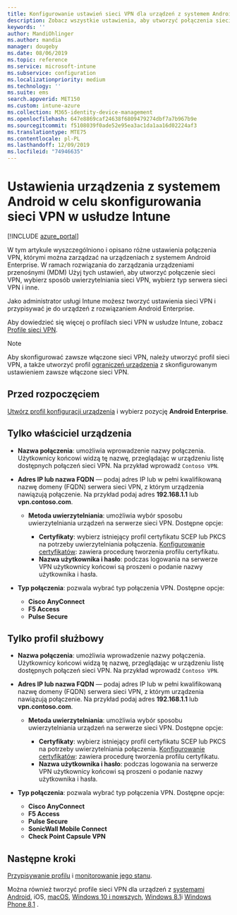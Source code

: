 ```yaml
---
title: Konfigurowanie ustawień sieci VPN dla urządzeń z systemem Android Enterprise w usłudze Microsoft Intune — Azure | Microsoft Docs
description: Zobacz wszystkie ustawienia, aby utworzyć połączenia sieci VPN na urządzeniach z systemem Android Enterprise w Microsoft Intune. Wprowadź nazwę połączenia, adres IP lub nazwę FQDN serwera sieci VPN, wybierz sposób uwierzytelniania użytkowników, a następnie wybierz Citrix, SonicWall, Check Point kapsułka i Pulse bezpieczne typy połączeń.
keywords: ''
author: MandiOhlinger
ms.author: mandia
manager: dougeby
ms.date: 08/06/2019
ms.topic: reference
ms.service: microsoft-intune
ms.subservice: configuration
ms.localizationpriority: medium
ms.technology: ''
ms.suite: ems
search.appverid: MET150
ms.custom: intune-azure
ms.collection: M365-identity-device-management
ms.openlocfilehash: 647e8869caf24638f6809479274dbf7a7b967b9e
ms.sourcegitcommit: f5108039f0ade52e95ea3ac1da1aa16d02224af3
ms.translationtype: MTE75
ms.contentlocale: pl-PL
ms.lasthandoff: 12/09/2019
ms.locfileid: "74946635"
---
```

# <a name="android-enterprise-device-settings-to-configure-vpn-in-intune"></a>Ustawienia urządzenia z systemem Android w celu skonfigurowania sieci VPN w usłudze Intune

[!INCLUDE [azure_portal](../includes/azure_portal.md)]

W tym artykule wyszczególniono i opisano różne ustawienia połączenia VPN, którymi można zarządzać na urządzeniach z systemem Android Enterprise. W ramach rozwiązania do zarządzania urządzeniami przenośnymi (MDM) Użyj tych ustawień, aby utworzyć połączenie sieci VPN, wybierz sposób uwierzytelniania sieci VPN, wybierz typ serwera sieci VPN i inne.

Jako administrator usługi Intune możesz tworzyć ustawienia sieci VPN i przypisywać je do urządzeń z rozwiązaniem Android Enterprise. 

Aby dowiedzieć się więcej o profilach sieci VPN w usłudze Intune, zobacz [Profile sieci VPN](vpn-settings-configure.md).

> [!NOTE]
> Aby skonfigurować zawsze włączone sieci VPN, należy utworzyć profil sieci VPN, a także utworzyć profil [ograniczeń urządzenia](device-restrictions-android-for-work.md#connectivity) z skonfigurowanym ustawieniem zawsze włączone sieci VPN.

## <a name="before-you-begin"></a>Przed rozpoczęciem

[Utwórz profil konfiguracji urządzenia](vpn-settings-configure.md#create-a-device-profile) i wybierz pozycję **Android Enterprise**.

## <a name="device-owner-only"></a>Tylko właściciel urządzenia

- **Nazwa połączenia**: umożliwia wprowadzenie nazwy połączenia. Użytkownicy końcowi widzą tę nazwę, przeglądając w urządzeniu listę dostępnych połączeń sieci VPN. Na przykład wprowadź `Contoso VPN`.
- **Adres IP lub nazwa FQDN** — podaj adres IP lub w pełni kwalifikowaną nazwę domeny (FQDN) serwera sieci VPN, z którym urządzenia nawiązują połączenie. Na przykład podaj adres **192.168.1.1** lub **vpn.contoso.com**.

  - **Metoda uwierzytelniania**: umożliwia wybór sposobu uwierzytelniania urządzeń na serwerze sieci VPN. Dostępne opcje:
  
    - **Certyfikaty**: wybierz istniejący profil certyfikatu SCEP lub PKCS na potrzeby uwierzytelniania połączenia. [Konfigurowanie certyfikatów](../protect/certificates-configure.md): zawiera procedurę tworzenia profilu certyfikatu.
    - **Nazwa użytkownika i hasło**: podczas logowania na serwerze VPN użytkownicy końcowi są proszeni o podanie nazwy użytkownika i hasła.

- **Typ połączenia**: pozwala wybrać typ połączenia VPN. Dostępne opcje:

  - **Cisco AnyConnect**
  - **F5 Access**
  - **Pulse Secure**

## <a name="work-profile-only"></a>Tylko profil służbowy

- **Nazwa połączenia**: umożliwia wprowadzenie nazwy połączenia. Użytkownicy końcowi widzą tę nazwę, przeglądając w urządzeniu listę dostępnych połączeń sieci VPN. Na przykład wprowadź `Contoso VPN`.
- **Adres IP lub nazwa FQDN** — podaj adres IP lub w pełni kwalifikowaną nazwę domeny (FQDN) serwera sieci VPN, z którym urządzenia nawiązują połączenie. Na przykład podaj adres **192.168.1.1** lub **vpn.contoso.com**.

  - **Metoda uwierzytelniania**: umożliwia wybór sposobu uwierzytelniania urządzeń na serwerze sieci VPN. Dostępne opcje:
  
    - **Certyfikaty**: wybierz istniejący profil certyfikatu SCEP lub PKCS na potrzeby uwierzytelniania połączenia. [Konfigurowanie certyfikatów](../protect/certificates-configure.md): zawiera procedurę tworzenia profilu certyfikatu.
    - **Nazwa użytkownika i hasło**: podczas logowania na serwerze VPN użytkownicy końcowi są proszeni o podanie nazwy użytkownika i hasła.

- **Typ połączenia**: pozwala wybrać typ połączenia VPN. Dostępne opcje:

  - **Cisco AnyConnect**
  - **F5 Access**
  - **Pulse Secure**
  - **SonicWall Mobile Connect**
  - **Check Point Capsule VPN**

## <a name="next-steps"></a>Następne kroki

[Przypisywanie profilu](device-profile-assign.md) i [monitorowanie jego stanu](device-profile-monitor.md).

Można również tworzyć profile sieci VPN dla urządzeń z [systemami](vpn-settings-ios.md) [Android](vpn-settings-android.md), iOS, [macOS](vpn-settings-macos.md), [Windows 10 i nowszych](vpn-settings-windows-10.md), [Windows 8.1](vpn-settings-windows-8-1.md)i [Windows Phone 8,1](vpn-settings-windows-phone-8-1.md) .
